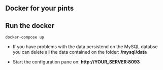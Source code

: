 ## Docker for your pints

Run the docker
-------------

```
docker-compose up
```

- If you have problems with the data persistend on the MySQL databse you can delete all the data contained on the folder: **/mysql/data**

- Start the configuration pane on: **http://YOUR_SERVER:8093**
